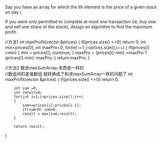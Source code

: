 Say you have an array for which the ith element is the price of a given stock on day i.

If you were only permitted to complete at most one transaction (ie, buy one and sell one share of the stock), 
design an algorithm to find the maximum profit.





//方法1
int maxProfit(vector<int> &prices) 
{
    if(prices.size() <=0) return 0;
        int min=prices[0];
        int maxPro=0;
        for(int i=1 ;i<prices.size();i++)
        {
            if(prices[i]<min)
            {
                min = prices[i];
                continue;
            }
            maxPro = (prices[i]-min) >maxPro ? (prices[i]-min) :maxPro;
        }
    return maxPro;
}

//方法2 跟求maxSumArray 本质是一样的  
//数组间的差值数组 就转换成了和求maxSumArray一样的问题了
int maxProfit(vector<int> &prices) 
{
        if(prices.size() <=0) return 0;
        
        int sum =0;
        int result=0;
        for(int i=1;i<prices.size();i++)
        {
            sum+=prices[i]-prices[i-1];
            if(sum<0) sum=0;
            result = max(sum,result);
        }
        
        return result;
}


